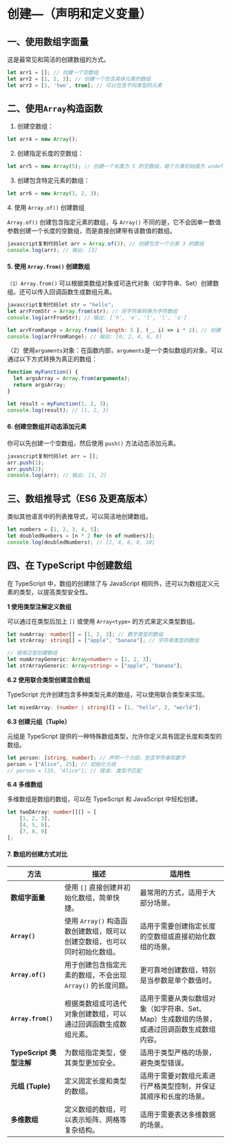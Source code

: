 # 创建—（声明和定义变量）

## **一、使用数组字面量**

这是最常见和简洁的创建数组的方式。

```javascript
let arr1 = []; // 创建一个空数组
let arr2 = [1, 2, 3]; // 创建一个包含具体元素的数组
let arr3 = [1, 'two', true]; // 可以包含不同类型的元素
```

## **二、使用`Array`构造函数**

1. 创建空数组：

```javascript
let arr4 = new Array();
```

2. 创建指定长度的空数组：

```javascript
let arr5 = new Array(5); // 创建一个长度为 5 的空数组，每个元素初始值为 undefined
```

3. 创建包含特定元素的数组：

```javascript
let arr6 = new Array(1, 2, 3);
```



4\. 使用 `Array.of()` 创建数组

`Array.of()` 创建包含指定元素的数组，与 `Array()` 不同的是，它不会因单一数值参数创建一个长度的空数组，而是直接创建带有该数值的数组。

```javascript
javascript复制代码let arr = Array.of(3); // 创建包含一个元素 3 的数组
console.log(arr); // 输出: [3]
```

#### 5. 使用 `Array.from()` 创建数组

`（1）Array.from()` 可以根据类数组对象或可迭代对象（如字符串、Set）创建数组。还可以传入回调函数生成数组元素。

```javascript
javascript复制代码let str = "hello";
let arrFromStr = Array.from(str); // 将字符串转换为字符数组
console.log(arrFromStr); // 输出: ['h', 'e', 'l', 'l', 'o']

let arrFromRange = Array.from({ length: 5 }, (_, i) => i * 2); // 创建 [0, 2, 4, 6, 8]
console.log(arrFromRange); // 输出: [0, 2, 4, 6, 8]
```



（2）使用`arguments`对象：在函数内部，`arguments`是一个类似数组的对象，可以通过以下方式转换为真正的数组：

```javascript
function myFunction() {
  let argsArray = Array.from(arguments);
  return argsArray;
}

let result = myFunction(1, 2, 3);
console.log(result); // [1, 2, 3]
```

#### 6. 创建空数组并动态添加元素

你可以先创建一个空数组，然后使用 `push()` 方法动态添加元素。

```javascript
javascript复制代码let arr = [];
arr.push(1);
arr.push(2);
console.log(arr); // 输出: [1, 2]
```



## **三、数组推导式（ES6 及更高版本）**

类似其他语言中的列表推导式，可以简洁地创建数组。

```javascript
let numbers = [1, 2, 3, 4, 5];
let doubledNumbers = [n * 2 for (n of numbers)];
console.log(doubledNumbers); // [2, 4, 6, 8, 10]
```



## 四、在 TypeScript 中创建数组

在 TypeScript 中，数组的创建除了与 JavaScript 相同外，还可以为数组定义元素的类型，以提高类型安全性。

**1 使用类型注解定义数组**

可以通过在类型后加上 `[]` 或使用 `Array<type>` 的方式来定义类型数组。

```typescript
let numArray: number[] = [1, 2, 3]; // 数字类型的数组
let strArray: string[] = ["apple", "banana"]; // 字符串类型的数组

// 使用泛型创建数组
let numArrayGeneric: Array<number> = [1, 2, 3];
let strArrayGeneric: Array<string> = ["apple", "banana"];
```

**6.2 使用联合类型创建混合数组**

TypeScript 允许创建包含多种类型元素的数组，可以使用联合类型来实现。

```typescript
let mixedArray: (number | string)[] = [1, "hello", 2, "world"];
```

**6.3 创建元组（Tuple）**

元组是 TypeScript 提供的一种特殊数组类型，允许你定义具有固定长度和类型的数组。

```typescript
let person: [string, number]; // 声明一个元组，包含字符串和数字
person = ["Alice", 25]; // 初始化元组
// person = [25, "Alice"]; // 错误: 类型不匹配
```

**6.4 多维数组**

多维数组是数组的数组，可以在 TypeScript 和 JavaScript 中轻松创建。

```typescript
let twoDArray: number[][] = [
    [1, 2, 3],
    [4, 5, 6],
    [7, 8, 9]
];
```

#### 7. 数组的创建方式对比

| 方法                  | 描述                                         | 适用性                                              |
| ------------------- | ------------------------------------------ | ------------------------------------------------ |
| **数组字面量**           | 使用 `[]` 直接创建并初始化数组，简单快捷。                   | 最常用的方式，适用于大部分场景。                                 |
| **`Array()`**       | 使用 `Array()` 构造函数创建数组，既可以创建空数组，也可以同时初始化数组。 | 适用于需要创建指定长度的空数组或直接初始化数组的场景。                      |
| **`Array.of()`**    | 用于创建包含指定元素的数组，不会出现 `Array()` 的长度问题。        | 更可靠地创建数组，特别是当参数是单个数值时。                           |
| **`Array.from()`**  | 根据类数组或可迭代对象创建数组，可以通过回调函数生成数组元素。            | 适用于需要从类似数组对象（如字符串、Set、Map）生成数组的场景，或通过回调函数生成数组内容。 |
| **TypeScript 类型注解** | 为数组指定类型，使其类型更加安全。                          | 适用于类型严格的场景，避免类型错误。                               |
| **元组 (Tuple)**      | 定义固定长度和类型的数组。                              | 适用于需要对数组元素进行严格类型控制，并保证其顺序和长度的场景。                 |
| **多维数组**            | 定义数组的数组，可以表示矩阵、网格等复杂结构。                    | 适用于需要表达多维数据的场景。                                  |
